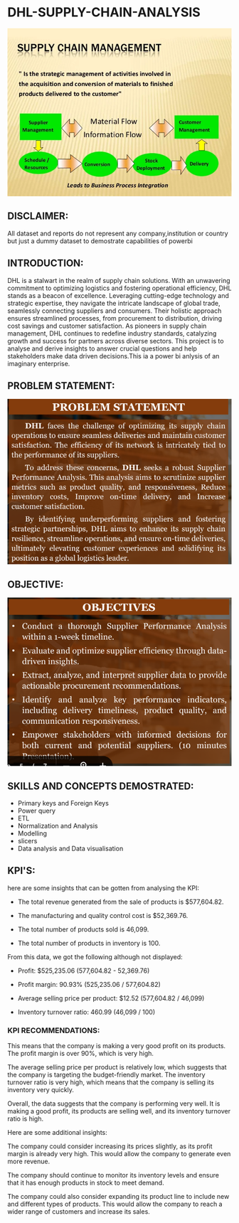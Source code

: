 # DHL-SUPPLY-CHAIN-ANALYSIS

![](SUPPLY.jpeg)

 ## DISCLAIMER:
All dataset and reports do not represent any company,institution or country but just a dummy dataset to demostrate capabilities of powerbi

## INTRODUCTION:
DHL is a stalwart in the realm of supply chain solutions. With an unwavering commitment to optimizing logistics and fostering operational efficiency, DHL stands
as a beacon of excellence. Leveraging cutting-edge technology and strategic expertise, they navigate the intricate landscape of global trade, seamlessly connecting suppliers and consumers.
Their holistic approach ensures streamlined processes, from procurement to distribution, driving cost savings
and customer satisfaction. As pioneers in supply chain management, DHL continues to redefine industry standards, catalyzing growth and success for partners across diverse sectors.
This project is to analyse and derive insights to answer crucial questions and help stakeholders make data driven decisions.This ia a power bi anlysis of an imaginary enterprise.

 ## PROBLEM STATEMENT:

 ![](DHL.PNG)
 


 ## OBJECTIVE:
 ![](DHL2.PNG)


## SKILLS AND CONCEPTS DEMOSTRATED:
- Primary keys and Foreign Keys 
- Power query
- ETL
- Normalization and Analysis 
- Modelling
- slicers
- Data analysis and Data visualisation

## KPI'S:
 here are some insights that can be gotten from analysing  the KPI:

- The total revenue generated from the sale of products is $577,604.82.

- The manufacturing and quality control cost is $52,369.76.

- The total number of products sold is 46,099.

- The total number of products in inventory is 100.

From this data, we got the following although not displayed:

- Profit: $525,235.06 (577,604.82 - 52,369.76)

- Profit margin: 90.93% (525,235.06 / 577,604.82)

- Average selling price per product: $12.52 (577,604.82 / 46,099)

- Inventory turnover ratio: 460.99 (46,099 / 100)

### KPI RECOMMENDATIONS:
This means that the company is making a very good profit on its products. The profit margin is over 90%, which is very high.

The average selling price per product is relatively low, which suggests that the company is targeting the budget-friendly market. The inventory turnover ratio is very high, which means that the company is selling its inventory very quickly.

Overall, the data suggests that the company is performing very well. It is making a good profit, its products are selling well, and its inventory turnover ratio is high.

Here are some additional insights:

The company could consider increasing its prices slightly, as its profit margin is already very high. This would allow the company to generate even more revenue.

The company should continue to monitor its inventory levels and ensure that it has enough products in stock to meet demand.

The company could also consider expanding its product line to include new and different types of products. This would allow the company to reach a wider range of customers and increase its sales.



  

